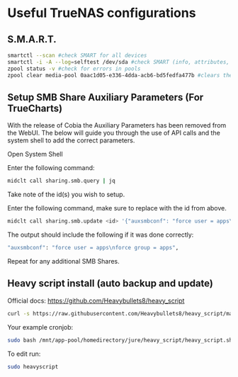 # Useful TrueNAS configurations

## S.M.A.R.T.
```bash
smartctl --scan #check SMART for all devices
smartctl -i -A --log=selftest /dev/sda #check SMART (info, attributes, selftest)
zpool status -v #check for errors in pools
zpool clear media-pool 0aac1d05-e336-4dda-acb6-bd5fedfa477b #clears the pool errors for a specific device
```

## Setup SMB Share Auxiliary Parameters (For TrueCharts)

With the release of Cobia the Auxiliary Parameters has been removed from the WebUI. The below will guide you through the use of API calls and the system shell to add the correct parameters.

Open System Shell

Enter the following command:
```bash
midclt call sharing.smb.query | jq
```

Take note of the id(s) you wish to setup.

Enter the following command, make sure to replace <id> with the id from above.

```bash
midclt call sharing.smb.update <id> '{"auxsmbconf": "force user = apps\nforce group = apps"}'
```


The output should include the following if it was done correctly:

```bash
"auxsmbconf": "force user = apps\nforce group = apps",
```

Repeat for any additional SMB Shares.


## Heavy script install (auto backup and update)

Official docs: https://github.com/Heavybullets8/heavy_script

```bash
curl -s https://raw.githubusercontent.com/Heavybullets8/heavy_script/main/functions/deploy.sh | bash && source "$HOME/.bashrc" 2>/dev/null && source "$HOME/.zshrc" 2>/dev/null
```

Your example cronjob:
```bash
sudo bash /mnt/app-pool/homedirectory/jure/heavy_script/heavy_script.sh update --backup 7 --concurrent 10 --rollback --sync --self-update
```

To edit run:
```bash
sudo heavyscript
```